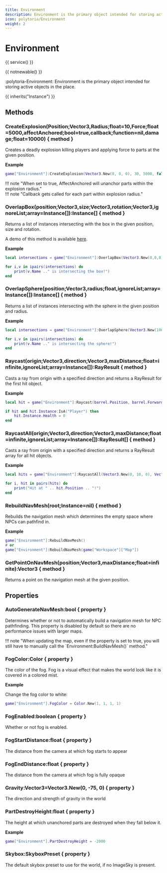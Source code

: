 ```yaml
---
title: Environment
description: Environment is the primary object intended for storing active objects in the place.
icon: polytoria/Environment
weight: 2
---
```


# Environment

{{ service() }}

{{ notnewable() }}

:polytoria-Environment: Environment is the primary object intended for storing active objects in the place.

{{ inherits("Instance") }}

## Methods

### CreateExplosion(Position;Vector3,Radius;float=10,Force;float=5000,affectAnchored;bool=true,callback;function=nil,damage;float=10000) { method }

Creates a deadly explosion killing players and applying force to parts at the given position.

**Example**

```lua
game["Environment"]:CreateExplosion(Vector3.New(0, 0, 0), 30, 5000, false, nil, 10)
```

<div data-search-exclude markdown>
!!! note "When set to true, AffectAnchored will unanchor parts within the explosion radius."
</div>

<div data-search-exclude markdown>
!!! note "Callback gets called for each part within explosion radius."
</div>

### OverlapBox(position;Vector3,size;Vector3,rotation;Vector3,ignoreList;array=Instance[]):Instance[] { method }

Returns a list of instances intersecting with the box in the given position, size and rotation.

A demo of this method is available [here](https://polytoria.com/places/9269).

**Example**

```lua
local intersections = game["Environment"]:OverlapBox(Vector3.New(0,0,0), Vector3.New(2,2,3), Vector3.New(0,0,0))

for i,v in ipairs(intersections) do
    print(v.Name .." is intersecting the box!")
end
```

### OverlapSphere(position;Vector3,radius;float,ignoreList;array=Instance[]):Instance[] { method }

Returns a list of instances intersecting with the sphere in the given position and radius.

**Example**

```lua
local intersections = game["Environment"]:OverlapSphere(Vector3.New(100,0,45), 25)

for i,v in ipairs(intersections) do
    print(v.Name .." is intersecting the sphere!")
end
```

### Raycast(origin;Vector3,direction;Vector3,maxDistance;float=infinite,ignoreList;array=Instance[]):RayResult { method }

Casts a ray from origin with a specified direction and returns a RayResult for the first hit object.

**Example**

```lua
local hit = game["Environment"]:Raycast(barrel.Position, barrel.Forward)

if hit and hit.Instance:IsA("Player") then
    hit.Instance.Health = 0
end
```

### RaycastAll(origin;Vector3,direction;Vector3,maxDistance;float=infinite,ignoreList;array=Instance[]):RayResult[] { method }

Casts a ray from origin with a specified direction and returns a RayResult array for all hit objects.

**Example**

```lua
local hits = game["Environment"]:RaycastAll(Vector3.New(0, 10, 0), Vector3.New(0, -1, 0), 100)

for i, hit in pairs(hits) do
    print("Hit at " .. hit.Position .. "!")
end
```

### RebuildNavMesh(root;Instance=nil) { method }

Rebuilds the navigation mesh which determines the empty space where NPCs can pathfind in.

**Example**

```lua
game["Environment"]:RebuildNavMesh()
# or
game["Environment"]:RebuildNavMesh(game["Workspace"]["Map"])
```

### GetPointOnNavMesh(position;Vector3,maxDistance;float=infinite):Vector3 { method }

Returns a point on the navigation mesh at the given position.


## Properties

### AutoGenerateNavMesh:bool { property }

Determines whether or not to automatically build a navigation mesh for NPC pathfinding. This property is disabled by default so there are no performance issues with larger maps.

<div data-search-exclude markdown>
!!! note "When updating the map, even if the property is set to true, you will still have to manually call the `Environment:BuildNavMesh()` method."
</div>

### FogColor:Color { property }

The color of the fog. Fog is a visual effect that makes the world look like it is covered in a colored mist.

**Example**

Change the fog color to white:

```lua
game["Environment"].FogColor = Color.New(1, 1, 1, 1)
```

### FogEnabled:boolean { property }

Whether or not fog is enabled.

### FogStartDistance:float { property }

The distance from the camera at which fog starts to appear

### FogEndDistance:float { property }

The distance from the camera at which fog is fully opaque

### Gravity:Vector3=Vector3.New(0, -75, 0) { property }

The direction and strength of gravity in the world

### PartDestroyHeight:float { property }

The height at which unanchored parts are destroyed when they fall below it.

**Example**

```lua
game["Environment"].PartDestroyHeight = -2000
```

### Skybox:SkyboxPreset { property }

The default skybox preset to use for the world, if no ImageSky is present.
